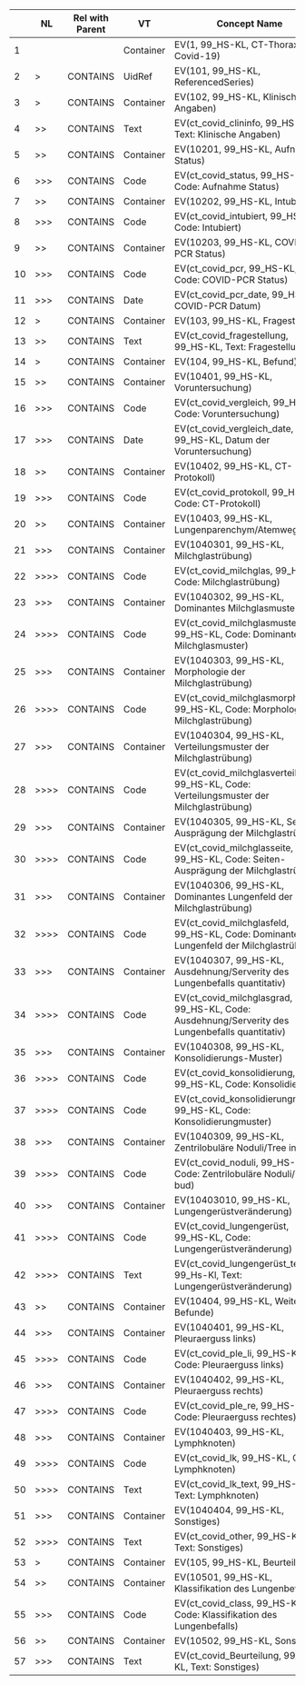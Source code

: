 |    | NL       | Rel with Parent | VT        | Concept Name                                                                                      | VM | Req Type | Condition | Value Set Constraint |
|----|----------|-----------------|-----------|---------------------------------------------------------------------------------------------------|----|----------|-----------|----------------------|
| 1  |          |                 | Container | EV(1, 99\_HS-KL, CT-Thorax Covid-19)                                                              | 1  | M        |           |                      |
| 2  | \>       | CONTAINS        | UidRef    | EV(101, 99\_HS-KL, ReferencedSeries)                                                              | 1  | M        |           |                      |
| 3  | \>       | CONTAINS        | Container | EV(102, 99\_HS-KL, Klinische Angaben)                                                             | 1  | M        |           |                      |
| 4  | \>\>     | CONTAINS        | Text      | EV(ct\_covid\_clininfo, 99\_HS-KL, Text: Klinische Angaben)                                       | 1  | M        |           |                      |
| 5  | \>\>     | CONTAINS        | Container | EV(10201, 99\_HS-KL, Aufnahme Status)                                                             | 1  | M        |           |                      |
| 6  | \>\>\>   | CONTAINS        | Code      | EV(ct\_covid\_status, 99\_HS-KL, Code: Aufnahme Status)                                           | 1  | M        |           | CID 99\_6            |
| 7  | \>\>     | CONTAINS        | Container | EV(10202, 99\_HS-KL, Intubiert)                                                                   | 1  | M        |           |                      |
| 8  | \>\>\>   | CONTAINS        | Code      | EV(ct\_covid\_intubiert, 99\_HS-KL, Code: Intubiert)                                              | 1  | M        |           | CID 231              |
| 9  | \>\>     | CONTAINS        | Container | EV(10203, 99\_HS-KL, COVID-PCR Status)                                                            | 1  | M        |           |                      |
| 10 | \>\>\>   | CONTAINS        | Code      | EV(ct\_covid\_pcr, 99\_HS-KL, Code: COVID-PCR Status)                                             | 1  | M        |           | CID 99\_7            |
| 11 | \>\>\>   | CONTAINS        | Date      | EV(ct\_covid\_pcr\_date, 99\_HS-KL, COVID-PCR Datum)                                              | 1  | M        |           |                      |
| 12 | \>       | CONTAINS        | Container | EV(103, 99\_HS-KL, Fragestellung)                                                                 | 1  | M        |           |                      |
| 13 | \>\>     | CONTAINS        | Text      | EV(ct\_covid\_fragestellung, 99\_HS-KL, Text: Fragestellung)                                      | 1  | M        |           |                      |
| 14 | \>       | CONTAINS        | Container | EV(104, 99\_HS-KL, Befund)                                                                        | 1  | M        |           |                      |
| 15 | \>\>     | CONTAINS        | Container | EV(10401, 99\_HS-KL, Voruntersuchung)                                                             | 1  | M        |           |                      |
| 16 | \>\>\>   | CONTAINS        | Code      | EV(ct\_covid\_vergleich, 99\_HS-KL, Code: Voruntersuchung)                                        | 1  | M        |           | CID 99\_8            |
| 17 | \>\>\>   | CONTAINS        | Date      | EV(ct\_covid\_vergleich\_date, 99\_HS-KL, Datum der Voruntersuchung)                              | 1  | M        |           |                      |
| 18 | \>\>     | CONTAINS        | Container | EV(10402, 99\_HS-KL, CT-Protokoll)                                                                | 1  | M        |           |                      |
| 19 | \>\>\>   | CONTAINS        | Code      | EV(ct\_covid\_protokoll, 99\_HS-KL, Code: CT-Protokoll)                                           | 1  | M        |           | CID 99\_9            |
| 20 | \>\>     | CONTAINS        | Container | EV(10403, 99\_HS-KL, Lungenparenchym/Atemwege)                                                    | 1  | M        |           |                      |
| 21 | \>\>\>   | CONTAINS        | Container | EV(1040301, 99\_HS-KL, Milchglastrübung)                                                          | 1  | M        |           |                      |
| 22 | \>\>\>\> | CONTAINS        | Code      | EV(ct\_covid\_milchglas, 99\_HS-Kl, Code: Milchglastrübung)                                       | 1  | M        |           | CID 99\_10           |
| 23 | \>\>\>   | CONTAINS        | Container | EV(1040302, 99\_HS-KL, Dominantes Milchglasmuster)                                                | 1  | M        |           |                      |
| 24 | \>\>\>\> | CONTAINS        | Code      | EV(ct\_covid\_milchglasmuster, 99\_HS-KL, Code: Dominantes Milchglasmuster)                       | 1  | M        |           | CID 99\_11           |
| 25 | \>\>\>   | CONTAINS        | Container | EV(1040303, 99\_HS-KL, Morphologie der Milchglastrübung)                                          | 1  | M        |           |                      |
| 26 | \>\>\>\> | CONTAINS        | Code      | EV(ct\_covid\_milchglasmorpho, 99\_HS-KL, Code: Morphologie der Milchglastrübung)                 | 1  | M        |           | CID 99\_12           |
| 27 | \>\>\>   | CONTAINS        | Container | EV(1040304, 99\_HS-KL, Verteilungsmuster der Milchglastrübung)                                    | 1  | M        |           |                      |
| 28 | \>\>\>\> | CONTAINS        | Code      | EV(ct\_covid\_milchglasverteilung, 99\_HS-KL, Code: Verteilungsmuster der Milchglastrübung)       | 1  | M        |           | CID 99\_13           |
| 29 | \>\>\>   | CONTAINS        | Container | EV(1040305, 99\_HS-KL, Seiten-Ausprägung der Milchglastrübung)                                    | 1  | M        |           |                      |
| 30 | \>\>\>\> | CONTAINS        | Code      | EV(ct\_covid\_milchglasseite, 99\_HS-KL, Code: Seiten-Ausprägung der Milchglastrübung)            | 1  | M        |           | CID 99\_14           |
| 31 | \>\>\>   | CONTAINS        | Container | EV(1040306, 99\_HS-KL, Dominantes Lungenfeld der Milchglastrübung)                                | 1  | M        |           |                      |
| 32 | \>\>\>\> | CONTAINS        | Code      | EV(ct\_covid\_milchglasfeld, 99\_HS-KL, Code: Dominantes Lungenfeld der Milchglastrübung)         | 1  | M        |           | CID 99\_15           |
| 33 | \>\>\>   | CONTAINS        | Container | EV(1040307, 99\_HS-KL, Ausdehnung/Serverity des Lungenbefalls quantitativ)                        | 1  | M        |           |                      |
| 34 | \>\>\>\> | CONTAINS        | Code      | EV(ct\_covid\_milchglasgrad, 99\_HS-KL, Code: Ausdehnung/Serverity des Lungenbefalls quantitativ) | 1  | M        |           | CID 99\_16           |
| 35 | \>\>\>   | CONTAINS        | Container | EV(1040308, 99\_HS-KL, Konsolidierungs-Muster)                                                    | 1  | M        |           |                      |
| 36 | \>\>\>\> | CONTAINS        | Code      | EV(ct\_covid\_konsolidierung, 99\_HS-KL, Code: Konsolidierung)                                    | 1  | M        |           | CID 99\_17           |
| 37 | \>\>\>\> | CONTAINS        | Code      | EV(ct\_covid\_konsolidierungmuster, 99\_HS-KL, Code: Konsolidierungmuster)                        | 1  | M        |           | CID 99\_18           |
| 38 | \>\>\>   | CONTAINS        | Container | EV(1040309, 99\_HS-KL, Zentrilobuläre Noduli/Tree in bud)                                         | 1  | M        |           |                      |
| 39 | \>\>\>\> | CONTAINS        | Code      | EV(ct\_covid\_noduli, 99\_HS-KL, Code: Zentrilobuläre Noduli/Tree in bud)                         | 1  | M        |           | CID 231              |
| 40 | \>\>\>   | CONTAINS        | Container | EV(10403010, 99\_HS-KL, Lungengerüstveränderung)                                                  | 1  | M        |           |                      |
| 41 | \>\>\>\> | CONTAINS        | Code      | EV(ct\_covid\_lungengerüst, 99\_HS-KL, Code: Lungengerüstveränderung)                             | 1  | M        |           | CID 231              |
| 42 | \>\>\>\> | CONTAINS        | Text      | EV(ct\_covid\_lungengerüst\_text, 99\_Hs-Kl, Text: Lungengerüstveränderung)                       | 1  | M        |           |                      |
| 43 | \>\>     | CONTAINS        | Container | EV(10404, 99\_HS-KL, Weitere Befunde)                                                             | 1  | M        |           |                      |
| 44 | \>\>\>   | CONTAINS        | Container | EV(1040401, 99\_HS-KL, Pleuraerguss links)                                                        | 1  | M        |           |                      |
| 45 | \>\>\>\> | CONTAINS        | Code      | EV(ct\_covid\_ple\_li, 99\_HS-KL, Code: Pleuraerguss links)                                       | 1  | M        |           | CID 99\_19           |
| 46 | \>\>\>   | CONTAINS        | Container | EV(1040402, 99\_HS-KL, Pleuraerguss rechts)                                                       | 1  | M        |           |                      |
| 47 | \>\>\>\> | CONTAINS        | Code      | EV(ct\_covid\_ple\_re, 99\_HS-KL, Code: Pleuraerguss rechtes)                                     | 1  | M        |           | CID 99\_19           |
| 48 | \>\>\>   | CONTAINS        | Container | EV(1040403, 99\_HS-KL, Lymphknoten)                                                               | 1  | M        |           |                      |
| 49 | \>\>\>\> | CONTAINS        | Code      | EV(ct\_covid\_lk, 99\_HS-KL, Code: Lymphknoten)                                                   | 1  | M        |           | CID 99\_20           |
| 50 | \>\>\>\> | CONTAINS        | Text      | EV(ct\_covid\_lk\_text, 99\_HS-KL, Text: Lymphknoten)                                             | 1  | M        |           |                      |
| 51 | \>\>\>   | CONTAINS        | Container | EV(1040404, 99\_HS-KL, Sonstiges)                                                                 | 1  | M        |           |                      |
| 52 | \>\>\>\> | CONTAINS        | Text      | EV(ct\_covid\_other, 99\_HS-KL, Text: Sonstiges)                                                  | 1  | M        |           |                      |
| 53 | \>       | CONTAINS        | Container | EV(105, 99\_HS-KL, Beurteilung)                                                                   | 1  | M        |           |                      |
| 54 | \>\>     | CONTAINS        | Container | EV(10501, 99\_HS-KL, Klassifikation des Lungenbefalls)                                            | 1  | M        |           |                      |
| 55 | \>\>\>   | CONTAINS        | Code      | EV(ct\_covid\_class, 99\_HS-KL, Code: Klassifikation des Lungenbefalls)                           | 1  | M        |           | CID 99\_21           |
| 56 | \>\>     | CONTAINS        | Container | EV(10502, 99\_HS-KL, Sonstiges)                                                                   | 1  | M        |           |                      |
| 57 | \>\>\>   | CONTAINS        | Text      | EV(ct\_covid\_Beurteilung, 99\_HS-KL, Text: Sonstiges)                                            | 1  | M        |           |                      |
 
